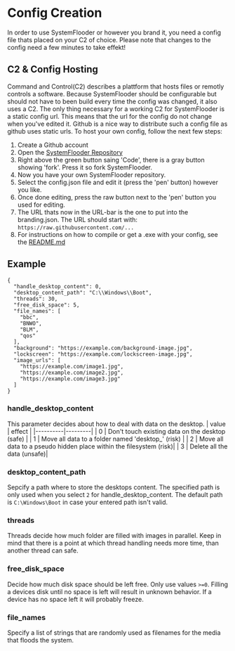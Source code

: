 # Config Creation
In order to use SystemFlooder or however you brand it, you need a config file thats placed on your C2 of choice. Please note that changes to the config need a few minutes to take effekt!

## C2 & Config Hosting
Command and Control(C2) describes a plattform that hosts files or remotly controls a software. Because SystemFlooder should be configurable but should not have to been build every time the config was changed,
it also uses a C2. The only thing necessary for a working C2 for SystemFlooder is a static config url. This means that the url for the config do not change when you've edited it.
Github is a nice way to distribute such a config file as github uses static urls. To host your own config, follow the next few steps:
1. Create a Github account
2. Open the [SystemFlooder Repository](https://github.com/vanishedbydefa/SystemFlooder)
3. Right above the green button saing 'Code', there is a gray button showing 'fork'. Press it so fork SystemFlooder.
4. Now you have your own SystemFlooder repository.
5. Select the config.json file and edit it (press the 'pen' button) however you like.
6. Once done editing, press the raw button next to the 'pen' button you used for editing.
7. The URL thats now in the URL-bar is the one to put into the branding.json. The URL should start with: `https://raw.githubusercontent.com/...`
8. For instructions on how to compile or get a .exe with your config, see the [README.md](https://github.com/vanishedbydefa/SystemFlooder/)

## Example
```
{
  "handle_desktop_content": 0,
  "desktop_content_path": "C:\\Windows\\Boot",
  "threads": 30,
  "free_disk_space": 5,
  "file_names": [
    "bbc",
    "BNWO",
    "BLM",
    "qos"
  ],
  "background": "https://example.com/background-image.jpg",
  "lockscreen": "https://example.com/lockscreen-image.jpg",
  "image_urls": [
    "https://example.com/image1.jpg",
    "https://example.com/image2.jpg",
    "https://example.com/image3.jpg"
  ]
}
```

### handle_desktop_content
This parameter decides about how to deal with data on the desktop.
| value    | effect |
|----------|---------|
| 0        | Don't touch existing data on the desktop (safe) |
| 1        | Move all data to a folder named 'desktop_<random>' (risk) |
| 2        | Move all data to a pseudo hidden place within the filesystem (risk)|
| 3        | Delete all the data (unsafe)|

### desktop_content_path
Sepcify a path where to store the desktops content. The specified path is only used when you select `2` for handle_desktop_content.
The default path is `C:\Windows\Boot` in case your entered path isn't valid.

### threads
Threads decide how much folder are filled with images in parallel.
Keep in mind that there is a point at which thread handling needs more time, than another thread can safe.

### free_disk_space
Decide how much disk space should be left free. Only use values `>=0`.
Filling a devices disk until no space is left will result in unknown behavior. If a device has no space left it will probably freeze.

### file_names
Specify a list of strings that are randomly used as filenames for the media that floods the system.
